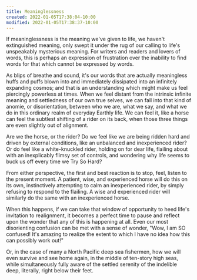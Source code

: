 ```yaml
---
title: Meaninglessness
created: 2022-01-05T17:38:04-10:00
modified: 2022-01-05T17:38:37-10:00
---
```


If meaninglessness is the meaning we've given to life, we haven't extinguished meaning, only swept it under the rug of our calling to life's unspeakably mysterious meaning. For writers and readers and lovers of words, this is perhaps an expression of frustration over the inability to find words for that which cannot be expressed by words.

As blips of breathe and sound, it's our words that are actually meaningless huffs and puffs blown into and immediately dissipated into an infinitely expanding cosmos; and that is an understanding which might make us feel piercingly powerless at times. When we feel distant from the intrinsic infinite meaning and settledness of our own true selves, we can fall into that kind of anomie, or disorientation, between who we are, what we say, and what we do in this ordinary realm of everyday Earthly life. We can feel it, like a horse can feel the subtlest shifting of a rider on its back, when those three things are even slightly out of alignment.

Are we the horse, or the rider? Do we feel like we are being ridden hard and driven by external conditions, like an unbalanced and inexperienced rider? Or do feel like a white-knuckled rider, holding on for dear life, flailing about with an inexplicably flimsy set of controls, and wondering why life seems to buck us off every time we Try So Hard?

From either perspective, the first and best reaction is to stop, feel, listen to the present moment. A patient, wise, and experienced horse will do this on its own, instinctively attempting to calm an inexperienced rider, by simply refusing to respond to the flailing. A wise and experienced rider will similarly do the same with an inexperienced horse.

When this happens, if we can take that window of opportunity to heed life's invitation to realignment, it becomes a perfect time to pause and reflect upon the wonder that any of this is happening at all. Even our most disorienting confusion can be met with a sense of wonder, "Wow, I am SO confused! It's amazing to realize the extent to which I have no idea how this can possibly work out!"

Or, in the case of many a North Pacific deep sea fishermen, how we will even survive and see home again, in the middle of ten-story high seas, while simultaneously fully aware of the settled serenity of the indelible deep, literally, right below their feet.
